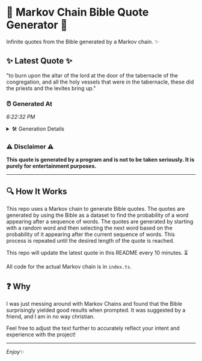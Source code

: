 # 📖 Markov Chain Bible Quote Generator 📖

Infinite quotes from the Bible generated by a Markov chain. ✨

## ✨ Latest Quote ✨
"to burn upon the altar of the lord at the door of the tabernacle of the congregation, and all the holy vessels that were in the tabernacle, these did the priests and the levites bring up."

### ⏰ Generated At
*6:22:32 PM*

<details>
    <summary>🛠️ Generation Details</summary>
    <p>
        <strong>🌱 Seed:</strong> to<br>
        <strong>🔄 Iterations:</strong> 35<br>
        <strong>📜 Context History:</strong><br>[ to ]: burn<br>[ to, burn ]: upon<br>[ to, burn, upon ]: the<br>[ to, burn, upon, the ]: altar<br>[ to, burn, upon, the, altar ]: of<br>[ to, burn, upon, the, altar, of ]: the<br>[ burn, upon, the, altar, of, the ]: lord<br>[ upon, the, altar, of, the, lord ]: at<br>[ the, altar, of, the, lord, at ]: the<br>[ altar, of, the, lord, at, the ]: door<br>[ of, the, lord, at, the, door ]: of<br>[ the, lord, at, the, door, of ]: the<br>[ lord, at, the, door, of, the ]: tabernacle<br>[ at, the, door, of, the, tabernacle ]: of<br>[ the, door, of, the, tabernacle, of ]: the<br>[ door, of, the, tabernacle, of, the ]: congregation,<br>[ of, the, tabernacle, of, the, congregation, ]: and<br>[ the, tabernacle, of, the, congregation,, and ]: all<br>[ tabernacle, of, the, congregation,, and, all ]: the<br>[ of, the, congregation,, and, all, the ]: holy<br>[ the, congregation,, and, all, the, holy ]: vessels<br>[ congregation,, and, all, the, holy, vessels ]: that<br>[ and, all, the, holy, vessels, that ]: were<br>[ all, the, holy, vessels, that, were ]: in<br>[ the, holy, vessels, that, were, in ]: the<br>[ holy, vessels, that, were, in, the ]: tabernacle,<br>[ vessels, that, were, in, the, tabernacle, ]: these<br>[ that, were, in, the, tabernacle,, these ]: did<br>[ were, in, the, tabernacle,, these, did ]: the<br>[ in, the, tabernacle,, these, did, the ]: priests<br>[ the, tabernacle,, these, did, the, priests ]: and<br>[ tabernacle,, these, did, the, priests, and ]: the<br>[ these, did, the, priests, and, the ]: levites<br>[ did, the, priests, and, the, levites ]: bring<br>[ the, priests, and, the, levites, bring ]: up.<br>
    </p>
</details>

### ⚠️ Disclaimer ⚠️
**This quote is generated by a program and is not to be taken seriously. It is purely for entertainment purposes.**

---

## 🔍 How It Works

This repo uses a Markov chain to generate Bible quotes. The quotes are generated by using the Bible as a dataset to find the probability of a word appearing after a sequence of words. The quotes are generated by starting with a random word and then selecting the next word based on the probability of it appearing after the current sequence of words. This process is repeated until the desired length of the quote is reached.

This repo will update the latest quote in this README every 10 minutes. ⏳

All code for the actual Markov chain is in `index.ts`.

## ❓ Why

I was just messing around with Markov Chains and found that the Bible surprisingly yielded good results when prompted. 
It was suggested by a friend, and I am in no way christian.

Feel free to adjust the text further to accurately reflect your intent and experience with the project!

---

*Enjoy*✨
